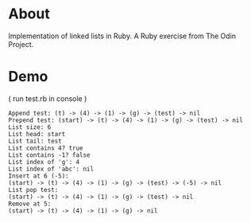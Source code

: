 
# About
Implementation of linked lists in Ruby. A Ruby exercise from The Odin Project.

# Demo
( run test.rb in console )
```shell
Append test: (t) -> (4) -> (1) -> (g) -> (test) -> nil
Prepend test: (start) -> (t) -> (4) -> (1) -> (g) -> (test) -> nil
List size: 6
List head: start
List tail: test
List contains 4? true
List contains -1? false
List index of 'g': 4
List index of 'abc': nil
Insert at 6 (-5):
(start) -> (t) -> (4) -> (1) -> (g) -> (test) -> (-5) -> nil
List pop test:
(start) -> (t) -> (4) -> (1) -> (g) -> (test) -> nil
Remove at 5:
(start) -> (t) -> (4) -> (1) -> (g) -> nil
